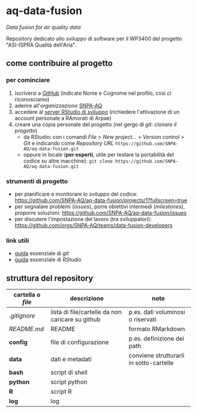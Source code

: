 # aq-data-fusion
_Data fusion for air quality data_

Repository dedicato allo sviluppo di software per il WP3400 del progetto "ASI-ISPRA Qualità dell'Aria".

## come contribuire al progetto

### per cominciare
1. iscriversi a [GitHub](http://github.com) (indicate Nome e Cognome nel profilo, così ci riconosciamo)
1. aderire all'_organizzazione_ [SNPA-AQ](https://github.com/SNPA-AQ)
1. accedere al [server RStudio di sviluppo](https://rdati.arpae.it/) (richiedere l'attivazione di un account personale a RAmorati di Arpae)
1. creare una copia personale del progetto (nel gergo di _git_: _clonare il progetto_)
    * da RStudio: con i comandi _File_ > _New project..._ > _Version control_ > _Git_ e indicando come _Repository URL_ `https://github.com/SNPA-AQ/aq-data-fusion.git`
    * oppure in locale (__per esperti__, utile per testare la portabilità del codice su altre macchine): `git clone https://github.com/SNPA-AQ/aq-data-fusion.git`
 
### strumenti di progetto
* per pianificare e monitorare lo sviluppo del codice: https://github.com/SNPA-AQ/aq-data-fusion/projects/1?fullscreen=true
* per segnalare problemi (_issues_), porre obiettivi intermedi (_milestones_), proporre soluzioni: https://github.com/SNPA-AQ/aq-data-fusion/issues
* per discutere l'impostazione del lavoro (tra sviluppatori): https://github.com/orgs/SNPA-AQ/teams/data-fusion-developers
  
### link utili
* [guida](https://services.github.com/on-demand/downloads/github-git-cheat-sheet.pdf) essenziale di _git_
* [guida](https://github.com/rstudio/cheatsheets/raw/master/rstudio-ide.pdf) essenziale di _RStudio_

## struttura del repository

| __cartella__ o _file_ | descrizione | note |
|-----------------------|-------------|------|
| _.gitignore_| lista di file/cartelle da non caricare su github | p.es. dati voluminosi o riservati |
| _README.md_ | README  | formato RMarkdown |
| __config__ | file di configurazione| p.es. definizione dei path|
| __data__ | dati e metadati| conviene strutturarli in sotto-cartelle |
| __bash__   |script di shell|  |
| __python__ |script python  |  |
| __R__      |script R       |  |
| __log__ | log |  |
